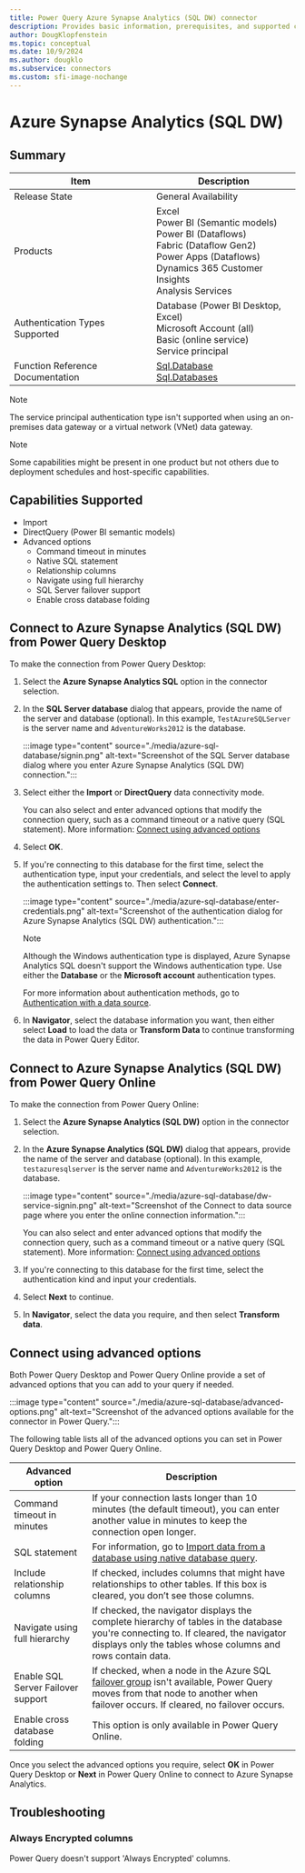 ```yaml
---
title: Power Query Azure Synapse Analytics (SQL DW) connector
description: Provides basic information, prerequisites, and supported capabilities for the connector, and instructions on how to connect to your database using the connector.
author: DougKlopfenstein
ms.topic: conceptual
ms.date: 10/9/2024
ms.author: dougklo
ms.subservice: connectors
ms.custom: sfi-image-nochange
---
```


# Azure Synapse Analytics (SQL DW)

## Summary

| Item | Description |
| ---- | ----------- |
| Release State | General Availability |
| Products | Excel<br/>Power BI (Semantic models)<br/>Power BI (Dataflows)<br/>Fabric (Dataflow Gen2)<br/>Power Apps (Dataflows)<br/>Dynamics 365 Customer Insights<br/>Analysis Services |
| Authentication Types Supported | Database (Power BI Desktop, Excel)<br/>Microsoft Account (all)<br/>Basic (online service)<br/>Service principal |
| Function Reference Documentation | [Sql.Database](/powerquery-m/sql-database)<br/>[Sql.Databases](/powerquery-m/sql-databases) |

> [!NOTE]
>The service principal authentication type isn't supported when using an on-premises data gateway or a virtual network (VNet) data gateway.

> [!NOTE]
> Some capabilities might be present in one product but not others due to deployment schedules and host-specific capabilities.

## Capabilities Supported

* Import
* DirectQuery (Power BI semantic models)
* Advanced options
  * Command timeout in minutes
  * Native SQL statement
  * Relationship columns
  * Navigate using full hierarchy
  * SQL Server failover support
  * Enable cross database folding

## Connect to Azure Synapse Analytics (SQL DW) from Power Query Desktop

To make the connection from Power Query Desktop:

1. Select the **Azure Synapse Analytics SQL** option in the connector selection.

2. In the **SQL Server database** dialog that appears, provide the name of the server and database (optional). In this example, `TestAzureSQLServer` is the server name and `AdventureWorks2012` is the database.

    :::image type="content" source="./media/azure-sql-database/signin.png" alt-text="Screenshot of the SQL Server database dialog where you enter Azure Synapse Analytics (SQL DW) connection.":::

3. Select either the **Import** or **DirectQuery** data connectivity mode.

   You can also select and enter advanced options that modify the connection query, such as a command timeout or a native query (SQL statement). More information: [Connect using advanced options](#connect-using-advanced-options)

4. Select **OK**.

5. If you're connecting to this database for the first time, select the authentication type, input your credentials, and select the level to apply the authentication settings to. Then select **Connect**.

   :::image type="content" source="./media/azure-sql-database/enter-credentials.png" alt-text="Screenshot of the authentication dialog for Azure Synapse Analytics (SQL DW) authentication.":::

   > [!NOTE]
   > Although the Windows authentication type is displayed, Azure Synapse Analytics SQL doesn't support the Windows authentication type. Use either the **Database** or the **Microsoft account** authentication types.

   For more information about authentication methods, go to [Authentication with a data source](../connectorauthentication.md).

6. In **Navigator**, select the database information you want, then either select **Load** to load the data or **Transform Data** to continue transforming the data in Power Query Editor.

## Connect to Azure Synapse Analytics (SQL DW) from Power Query Online

To make the connection from Power Query Online:

1. Select the **Azure Synapse Analytics (SQL DW)** option in the connector selection.

2. In the **Azure Synapse Analytics (SQL DW)** dialog that appears, provide the name of the server and database (optional). In this example, `testazuresqlserver` is the server name and `AdventureWorks2012` is the database.

   :::image type="content" source="./media/azure-sql-database/dw-service-signin.png" alt-text="Screenshot of the Connect to data source page where you enter the online connection information.":::

   You can also select and enter advanced options that modify the connection query, such as a command timeout or a native query (SQL statement). More information: [Connect using advanced options](#connect-using-advanced-options)

3. If you're connecting to this database for the first time, select the authentication kind and input your credentials.

4. Select **Next** to continue.

5. In **Navigator**, select the data you require, and then select **Transform data**.

## Connect using advanced options

Both Power Query Desktop and Power Query Online provide a set of advanced options that you can add to your query if needed.

:::image type="content" source="./media/azure-sql-database/advanced-options.png" alt-text="Screenshot of the advanced options available for the connector in Power Query.":::

The following table lists all of the advanced options you can set in Power Query Desktop and Power Query Online.

| Advanced option | Description |
| --------------- | ----------- |
| Command timeout in minutes | If your connection lasts longer than 10 minutes (the default timeout), you can enter another value in minutes to keep the connection open longer. |
| SQL statement | For information, go to [Import data from a database using native database query](../native-database-query.md). |
| Include relationship columns | If checked, includes columns that might have relationships to other tables. If this box is cleared, you don’t see those columns. |
| Navigate using full hierarchy | If checked, the navigator displays the complete hierarchy of tables in the database you're connecting to. If cleared, the navigator displays only the tables whose columns and rows contain data. |
| Enable SQL Server Failover support | If checked, when a node in the Azure SQL [failover group](/azure/azure-sql/database/auto-failover-group-overview?tabs=azure-powershell) isn't available, Power Query moves from that node to another when failover occurs. If cleared, no failover occurs. |
| Enable cross database folding | This option is only available in Power Query Online. |

Once you select the advanced options you require, select **OK** in Power Query Desktop or **Next** in Power Query Online to connect to Azure Synapse Analytics.

## Troubleshooting

### Always Encrypted columns

Power Query doesn't support 'Always Encrypted' columns.
